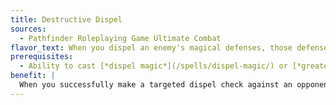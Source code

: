 ```yaml
---
title: Destructive Dispel
sources:
  - Pathfinder Roleplaying Game Ultimate Combat
flavor_text: When you dispel an enemy's magical defenses, those defenses crash down with debilitating effects.
prerequisites:
  - Ability to cast [*dispel magic*](/spells/dispel-magic/) or [*greater dispel magic*](/spells/greater-dispel-magic/), caster level 11th.
benefit: |
  When you successfully make a targeted dispel check against an opponent, that opponent must succeed at a Fortitude save (DC equals the DC of the spell used to dispel) or be stunned until the start of your next turn. If the save succeeds, the opponent is instead sickened until the start of your next turn.
---
```


